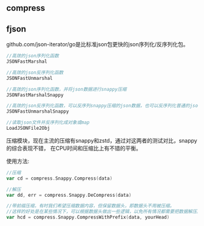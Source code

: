 ## compress

## fjson

github.com/json-iterator/go是比标准json包更快的json序列化/反序列化包。

```go
//高效的json序列化函数
JSONFastMarshal

//高效的json反序列化函数
JSONFastUnmarshal

//高效的json序列化函数，并将json数据进行snappy压缩
JSONFastMarshalSnappy

//高效的json反序列化函数，可以反序列snappy压缩的json数据，也可以反序列化普通的json数据
JSONFastUnmarshalSnappy

//读取json文件并反序列化成对象或map
LoadJSONFile2Obj 
```

压缩模块，现在主流的压缩有snappy和zstd，通过对这两者的测试对比，snappy的综合表现不错，
在CPU时间和压缩比上有不错的平衡。

使用方法:

```go
//压缩
var cd = compress.Snappy.Compress(data)

//解压
var dd, err = compress.Snappy.DeCompress(data)

//带前缀压缩，有时我们希望压缩数据内容，但保留数据头，即数据头不用被压缩。
//这样的好处是在某些情况下，可以根据数据头做出一些逻辑，以免所有情况都需要把数据解压。
var hcd = compress.Snappy.CompressWithPrefix(data, yourHead)
```
